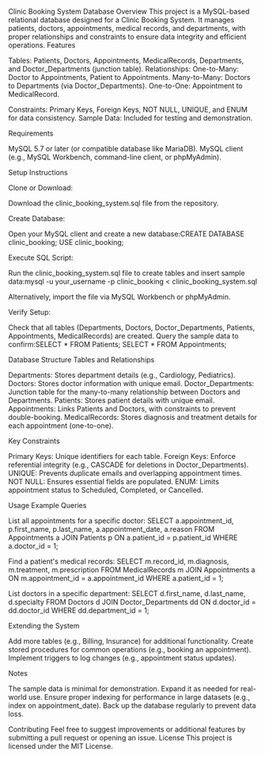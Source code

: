 Clinic Booking System Database
Overview
This project is a MySQL-based relational database designed for a Clinic Booking System. It manages patients, doctors, appointments, medical records, and departments, with proper relationships and constraints to ensure data integrity and efficient operations.
Features

Tables: Patients, Doctors, Appointments, MedicalRecords, Departments, and Doctor_Departments (junction table).
Relationships:
One-to-Many: Doctor to Appointments, Patient to Appointments.
Many-to-Many: Doctors to Departments (via Doctor_Departments).
One-to-One: Appointment to MedicalRecord.


Constraints: Primary Keys, Foreign Keys, NOT NULL, UNIQUE, and ENUM for data consistency.
Sample Data: Included for testing and demonstration.

Requirements

MySQL 5.7 or later (or compatible database like MariaDB).
MySQL client (e.g., MySQL Workbench, command-line client, or phpMyAdmin).

Setup Instructions

Clone or Download:

Download the clinic_booking_system.sql file from the repository.


Create Database:

Open your MySQL client and create a new database:CREATE DATABASE clinic_booking;
USE clinic_booking;




Execute SQL Script:

Run the clinic_booking_system.sql file to create tables and insert sample data:mysql -u your_username -p clinic_booking < clinic_booking_system.sql

Alternatively, import the file via MySQL Workbench or phpMyAdmin.


Verify Setup:

Check that all tables (Departments, Doctors, Doctor_Departments, Patients, Appointments, MedicalRecords) are created.
Query the sample data to confirm:SELECT * FROM Patients;
SELECT * FROM Appointments;





Database Structure
Tables and Relationships

Departments: Stores department details (e.g., Cardiology, Pediatrics).
Doctors: Stores doctor information with unique email.
Doctor_Departments: Junction table for the many-to-many relationship between Doctors and Departments.
Patients: Stores patient details with unique email.
Appointments: Links Patients and Doctors, with constraints to prevent double-booking.
MedicalRecords: Stores diagnosis and treatment details for each appointment (one-to-one).

Key Constraints

Primary Keys: Unique identifiers for each table.
Foreign Keys: Enforce referential integrity (e.g., CASCADE for deletions in Doctor_Departments).
UNIQUE: Prevents duplicate emails and overlapping appointment times.
NOT NULL: Ensures essential fields are populated.
ENUM: Limits appointment status to Scheduled, Completed, or Cancelled.

Usage
Example Queries

List all appointments for a specific doctor:
SELECT a.appointment_id, p.first_name, p.last_name, a.appointment_date, a.reason
FROM Appointments a
JOIN Patients p ON a.patient_id = p.patient_id
WHERE a.doctor_id = 1;


Find a patient's medical records:
SELECT m.record_id, m.diagnosis, m.treatment, m.prescription
FROM MedicalRecords m
JOIN Appointments a ON m.appointment_id = a.appointment_id
WHERE a.patient_id = 1;


List doctors in a specific department:
SELECT d.first_name, d.last_name, d.specialty
FROM Doctors d
JOIN Doctor_Departments dd ON d.doctor_id = dd.doctor_id
WHERE dd.department_id = 1;



Extending the System

Add more tables (e.g., Billing, Insurance) for additional functionality.
Create stored procedures for common operations (e.g., booking an appointment).
Implement triggers to log changes (e.g., appointment status updates).

Notes

The sample data is minimal for demonstration. Expand it as needed for real-world use.
Ensure proper indexing for performance in large datasets (e.g., index on appointment_date).
Back up the database regularly to prevent data loss.

Contributing
Feel free to suggest improvements or additional features by submitting a pull request or opening an issue.
License
This project is licensed under the MIT License.
